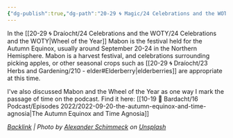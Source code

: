 ```yaml
---
{"dg-publish":true,"dg-path":"20-29 🌀 Magic/24 Celebrations and the WOTY/Mabon.md","dg-permalink":"woty-mabon","permalink":"/woty-mabon/","title":"Mabon","noteIcon":"","created":"2023-09-08T13:07"}
---
```





In the [[20-29 🌀 Draíocht/24 Celebrations and the WOTY/24 Celebrations and the WOTY\|Wheel of the Year]] Mabon is the festival held for the Autumn Equinox, usually around September 20-24 in the Northern Hemisphere. Mabon is a harvest festival, and celebrations surrounding picking apples, or other seasonal crops such as [[20-29 🌀 Draíocht/23 Herbs and Gardening/210 - elder#Elderberry\|elderberries]] are appropriate at this time.

I've also discussed Mabon and the Wheel of the Year as one way I mark the passage of time on the podcast. Find it here: [[10-19 💢 Bardacht/16 Podcast/Episodes 2022/2022-09-20-the-autumn-equinox-and-time-agnosia\|The Autumn Equinox and Time Agnosia]]




*[Backlink](https://unsplash.com/photos/6bykmLxy-3Y) | Photo by [Alexander Schimmeck](https://unsplash.com/@alschim?utm_source=Obsidian%20Image%20Inserter%20Plugin&utm_medium=referral) on [Unsplash](https://unsplash.com/?utm_source=Obsidian%20Image%20Inserter%20Plugin&utm_medium=referral)*
